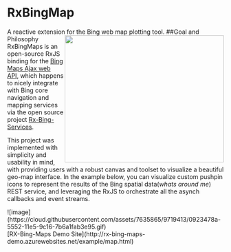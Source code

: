# RxBingMap
A reactive extension for the Bing web map plotting tool.
##Goal and Philosophy
<img align="right" width="370" height="295" src="https://cloud.githubusercontent.com/assets/7635865/9736052/fc4193f8-560c-11e5-82db-c23c91c05615.png"/>
RxBingMaps is an open-source RxJS binding for the [Bing Maps Ajax web API](https://msdn.microsoft.com/en-us/library/gg427610.aspx), which happens to nicely integrate with Bing core navigation and mapping services via the open source project [Rx-Bing-Services](https://github.com/erikschlegel/RxBingServices).<br>
<p>This project was implemented with simplicity and usability in mind, with providing users with a robust canvas and toolset to visualize a beautiful geo-map interface. In the example below, you can visualize custom pushpin icons to represent the results of the Bing spatial data(<i>whats around me</i>) REST service, and leveraging the RxJS to orchestrate all the asynch callbacks and event streams.</p>
![image](https://cloud.githubusercontent.com/assets/7635865/9719413/0923478a-5552-11e5-9c16-7b6a1fab3e95.gif)
<br>[RX-Bing-Maps Demo Site](http://rx-bing-maps-demo.azurewebsites.net/example/map.html)

